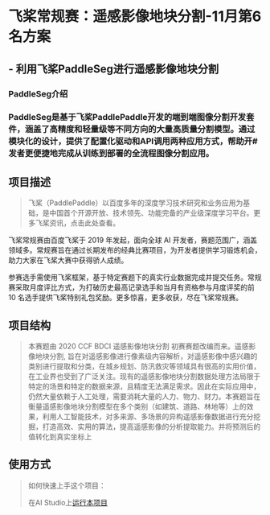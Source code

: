 # 飞桨常规赛：遥感影像地块分割-11月第6名方案


## - 利用飞桨PaddleSeg进行遥感影像地块分割

### PaddleSeg介绍
### PaddleSeg是基于飞桨PaddlePaddle开发的端到端图像分割开发套件，涵盖了高精度和轻量级等不同方向的大量高质量分割模型。通过模块化的设计，提供了配置化驱动和API调用两种应用方式，帮助开#发者更便捷地完成从训练到部署的全流程图像分割应用。

## 项目描述
> 飞桨（PaddlePaddle）以百度多年的深度学习技术研究和业务应用为基础，是中国首个开源开放、技术领先、功能完备的产业级深度学习平台。更多飞桨资讯，点击此处查看。

飞桨常规赛由百度飞桨于 2019 年发起，面向全球 AI 开发者，赛题范围广，涵盖领域多。常规赛旨在通过长期发布的经典比赛项目，为开发者提供学习锻炼机会，助力大家在飞桨大赛中获得骄人成绩。

参赛选手需使用飞桨框架，基于特定赛题下的真实行业数据完成并提交任务。常规赛采取月度评比方式，为打破历史最高记录选手和当月有资格参与月度评奖的前 10 名选手提供飞桨特别礼包奖励。更多惊喜，更多收获，尽在飞桨常规赛。

## 项目结构
> 本赛题由 2020 CCF BDCI 遥感影像地块分割 初赛赛题改编而来。遥感影像地块分割, 旨在对遥感影像进行像素级内容解析，对遥感影像中感兴趣的类别进行提取和分类，在城乡规划、防汛救灾等领域具有很高的实用价值，在工业界也受到了广泛关注。现有的遥感影像地块分割数据处理方法局限于特定的场景和特定的数据来源，且精度无法满足需求。因此在实际应用中，仍然大量依赖于人工处理，需要消耗大量的人力、物力、财力。本赛题旨在衡量遥感影像地块分割模型在多个类别（如建筑、道路、林地等）上的效果，利用人工智能技术，对多来源、多场景的异构遥感影像数据进行充分挖掘，打造高效、实用的算法，提高遥感影像的分析提取能力。并将预测后的值转化到真实坐标上

## 使用方式
> 如何快速上手这个项目： 
> 
> 在AI Studio上[运行本项目](https://aistudio.baidu.com/aistudio/projectdetail/2805230?contributionType=1)  

